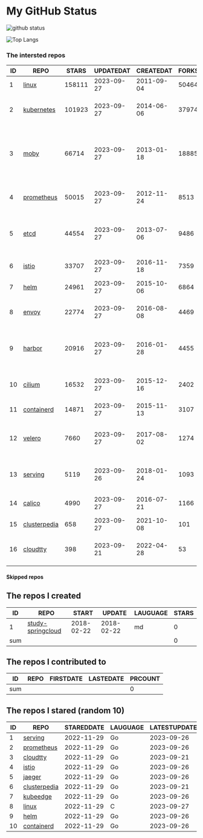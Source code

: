 # My GitHub Status

<img src="https://github-readme-stats-1.yihong0618.vercel.app/api?username=daoqingniu&show_icons=true&&&hide_title=true&count_private=true" alt="github status" />

![Top Langs](https://github-readme-stats-1.yihong0618.vercel.app/api/top-langs/?username=daoqingniu&layout=compact)

<!--START_SECTION:github_repos-->
### The intersted repos
| ID |                              REPO                               | STARS  | UPDATEDAT  | CREATEDAT  | FORKSCOUNT |                                              DESCRIPTIONS                                              |
|----|-----------------------------------------------------------------|--------|------------|------------|------------|--------------------------------------------------------------------------------------------------------|
|  1 | [linux](https://github.com/torvalds/linux)                      | 158111 | 2023-09-27 | 2011-09-04 |      50464 | Linux kernel source tree                                                                               |
|  2 | [kubernetes](https://github.com/kubernetes/kubernetes)          | 101923 | 2023-09-27 | 2014-06-06 |      37974 | Production-Grade Container Scheduling and Management                                                   |
|  3 | [moby](https://github.com/moby/moby)                            |  66714 | 2023-09-27 | 2013-01-18 |      18885 | Moby Project - a collaborative project for the container ecosystem to assemble container-based systems |
|  4 | [prometheus](https://github.com/prometheus/prometheus)          |  50015 | 2023-09-27 | 2012-11-24 |       8513 | The Prometheus monitoring system and time series database.                                             |
|  5 | [etcd](https://github.com/etcd-io/etcd)                         |  44554 | 2023-09-27 | 2013-07-06 |       9486 | Distributed reliable key-value store for the most critical data of a distributed system                |
|  6 | [istio](https://github.com/istio/istio)                         |  33707 | 2023-09-27 | 2016-11-18 |       7359 | Connect, secure, control, and observe services.                                                        |
|  7 | [helm](https://github.com/helm/helm)                            |  24961 | 2023-09-27 | 2015-10-06 |       6864 | The Kubernetes Package Manager                                                                         |
|  8 | [envoy](https://github.com/envoyproxy/envoy)                    |  22774 | 2023-09-27 | 2016-08-08 |       4469 | Cloud-native high-performance edge/middle/service proxy                                                |
|  9 | [harbor](https://github.com/goharbor/harbor)                    |  20916 | 2023-09-27 | 2016-01-28 |       4455 | An open source trusted cloud native registry project that stores, signs, and scans content.            |
| 10 | [cilium](https://github.com/cilium/cilium)                      |  16532 | 2023-09-27 | 2015-12-16 |       2402 | eBPF-based Networking, Security, and Observability                                                     |
| 11 | [containerd](https://github.com/containerd/containerd)          |  14871 | 2023-09-27 | 2015-11-13 |       3107 | An open and reliable container runtime                                                                 |
| 12 | [velero](https://github.com/vmware-tanzu/velero)                |   7660 | 2023-09-27 | 2017-08-02 |       1274 | Backup and migrate Kubernetes applications and their persistent volumes                                |
| 13 | [serving](https://github.com/knative/serving)                   |   5119 | 2023-09-26 | 2018-01-24 |       1093 | Kubernetes-based, scale-to-zero, request-driven compute                                                |
| 14 | [calico](https://github.com/projectcalico/calico)               |   4990 | 2023-09-27 | 2016-07-21 |       1166 | Cloud native networking and network security                                                           |
| 15 | [clusterpedia](https://github.com/clusterpedia-io/clusterpedia) |    658 | 2023-09-27 | 2021-10-08 |        101 | The Encyclopedia of Kubernetes clusters                                                                |
| 16 | [cloudtty](https://github.com/cloudtty/cloudtty)                |    398 | 2023-09-21 | 2022-04-28 |         53 | A Friendly Kubernetes CloudShell (Web Terminal) !                                                      |



#### Skipped repos
<!--END_SECTION:github_repos-->

<!--START_SECTION:my_github-->
## The repos I created
| ID  |                                 REPO                                 |   START    |   UPDATE   | LAUGUAGE | STARS |
|-----|----------------------------------------------------------------------|------------|------------|----------|-------|
|   1 | [study-springcloud](https://github.com/daoqingniu/study-springcloud) | 2018-02-22 | 2018-02-22 | md       |     0 |
| sum |                                                                      |            |            |          |     0 |

## The repos I contributed to
| ID  | REPO | FIRSTDATE | LASTEDATE | PRCOUNT |
|-----|------|-----------|-----------|---------|
| sum |      |           |           |       0 |

## The repos I stared (random 10)
| ID |                              REPO                               | STAREDDATE | LAUGUAGE | LATESTUPDATE |
|----|-----------------------------------------------------------------|------------|----------|--------------|
|  1 | [serving](https://github.com/knative/serving)                   | 2022-11-29 | Go       | 2023-09-26   |
|  2 | [prometheus](https://github.com/prometheus/prometheus)          | 2022-11-29 | Go       | 2023-09-26   |
|  3 | [cloudtty](https://github.com/cloudtty/cloudtty)                | 2022-11-29 | Go       | 2023-09-21   |
|  4 | [istio](https://github.com/istio/istio)                         | 2022-11-29 | Go       | 2023-09-26   |
|  5 | [jaeger](https://github.com/jaegertracing/jaeger)               | 2022-11-29 | Go       | 2023-09-26   |
|  6 | [clusterpedia](https://github.com/clusterpedia-io/clusterpedia) | 2022-11-29 | Go       | 2023-09-21   |
|  7 | [kubeedge](https://github.com/kubeedge/kubeedge)                | 2022-11-29 | Go       | 2023-09-26   |
|  8 | [linux](https://github.com/torvalds/linux)                      | 2022-11-29 | C        | 2023-09-27   |
|  9 | [helm](https://github.com/helm/helm)                            | 2022-11-29 | Go       | 2023-09-26   |
| 10 | [containerd](https://github.com/containerd/containerd)          | 2022-11-29 | Go       | 2023-09-26   |

<!--END_SECTION:my_github-->
